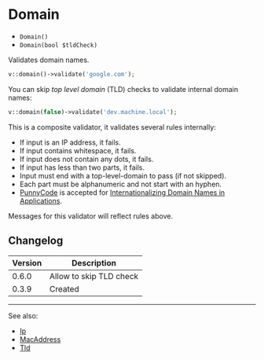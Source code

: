 # Domain

- `Domain()`
- `Domain(bool $tldCheck)`

Validates domain names.

```php
v::domain()->validate('google.com');
```

You can skip *top level domain* (TLD) checks to validate internal
domain names:

```php
v::domain(false)->validate('dev.machine.local');
```

This is a composite validator, it validates several rules
internally:

- If input is an IP address, it fails.
- If input contains whitespace, it fails.
- If input does not contain any dots, it fails.
- If input has less than two parts, it fails.
- Input must end with a top-level-domain to pass (if not skipped).
- Each part must be alphanumeric and not start with an hyphen.
- [PunnyCode][] is accepted for [Internationalizing Domain Names in Applications][IDNA].

Messages for this validator will reflect rules above.

## Changelog

Version | Description
--------|-------------
  0.6.0 | Allow to skip TLD check
  0.3.9 | Created

***
See also:

- [Ip](Ip.md)
- [MacAddress](MacAddress.md)
- [Tld](Tld.md)

[PunnyCode]: http://en.wikipedia.org/wiki/Punycode "Wikipedia: Punnycode"
[IDNA]: http://en.wikipedia.org/wiki/Internationalized_domain_name#Internationalizing_Domain_Names_in_Applications "Wikipedia: Internationalized domain name"
